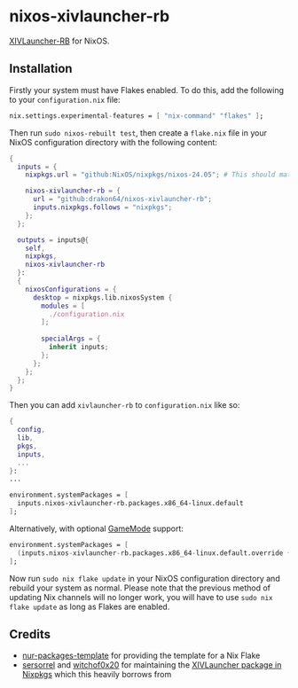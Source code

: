# nixos-xivlauncher-rb

[XIVLauncher-RB](https://github.com/rankynbass/XIVLauncher.Core) for NixOS.

## Installation

Firstly your system must have Flakes enabled. To do this, add the following to your `configuration.nix` file:
```nix
nix.settings.experimental-features = [ "nix-command" "flakes" ];
```

Then run `sudo nixos-rebuilt test`, then create a `flake.nix` file in your NixOS configuration directory with the following content:

```nix
{
  inputs = {
    nixpkgs.url = "github:NixOS/nixpkgs/nixos-24.05"; # This should match the version of NixOS you want to use

    nixos-xivlauncher-rb = {
      url = "github:drakon64/nixos-xivlauncher-rb";
      inputs.nixpkgs.follows = "nixpkgs";
    };
  };

  outputs = inputs@{
    self,
    nixpkgs,
    nixos-xivlauncher-rb
  }:
  {
    nixosConfigurations = {
      desktop = nixpkgs.lib.nixosSystem {
        modules = [
          ./configuration.nix
        ];
        
        specialArgs = {
          inherit inputs;
        };
      };
    };
  };
}
```

Then you can add `xivlauncher-rb` to `configuration.nix` like so:

```nix
{
  config,
  lib,
  pkgs,
  inputs,
  ...
}:
...

environment.systemPackages = [
  inputs.nixos-xivlauncher-rb.packages.x86_64-linux.default
];
```

Alternatively, with optional [GameMode](https://github.com/FeralInteractive/gamemode) support:

```nix
environment.systemPackages = [
  (inputs.nixos-xivlauncher-rb.packages.x86_64-linux.default.override { useGameMode = true; })
];
```

Now run `sudo nix flake update` in your NixOS configuration directory and rebuild your system as normal. Please note that the previous method of updating Nix channels will no longer work, you will have to use `sudo nix flake update` as long as Flakes are enabled.

## Credits

* [nur-packages-template](https://github.com/nix-community/nur-packages-template) for providing the template for a Nix Flake
* [sersorrel](https://github.com/sersorrel) and [witchof0x20](https://github.com/witchof0x20) for maintaining the [XIVLauncher package in Nixpkgs](https://github.com/NixOS/nixpkgs/tree/master/pkgs/by-name/xi/xivlauncher) which this heavily borrows from
